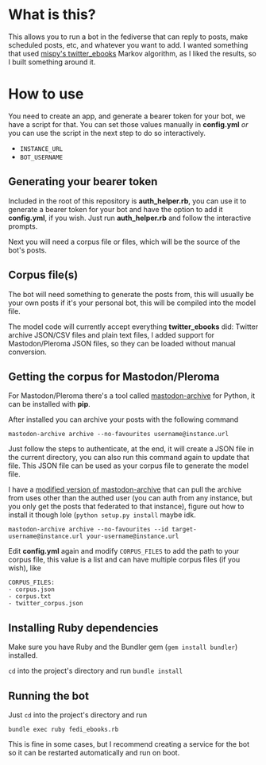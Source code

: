 # What is this?

This allows you to run a bot in the fediverse that can reply to posts, make scheduled posts, etc, and whatever you want to add.
I wanted something that used [mispy's twitter_ebooks](https://github.com/mispy/twitter_ebooks) Markov algorithm, as I liked the results, so I built something around it.


# How to use

You need to create an app, and generate a bearer token for your bot, we have a script for that. You can set those values manually in **config.yml** *or* you can use the script in the next step to do so interactively. 

* `INSTANCE_URL`
* `BOT_USERNAME`

## Generating your bearer token

Included in the root of this repository is **auth_helper.rb**, you can use it to generate a bearer token for your bot and have the option to add it **config.yml**, if you wish. Just run **auth_helper.rb** and follow the interactive prompts.

Next you will need a corpus file or files, which will be the source of the bot's posts.

## Corpus file(s)

The bot will need something to generate the posts from, this will usually be your own posts if it's your personal bot, this will be compiled into the model file.

The model code will currently accept everything **twitter_ebooks** did: Twitter archive JSON/CSV files and plain text files, I added support for Mastodon/Pleroma JSON files, so they can be loaded without manual conversion.

## Getting the corpus for Mastodon/Pleroma

For Mastodon/Pleroma there's a tool called [mastodon-archive](https://pypi.org/project/mastodon-archive/) for Python, it can be installed with **pip**.

After installed you can archive your posts with the following command

`mastodon-archive archive --no-favourites username@instance.url`

Just follow the steps to authenticate, at the end, it will create a JSON file in the current directory, you can also run this command again to update that file. This JSON file can be used as your corpus file to generate the model file.

I have a [modified version of mastodon-archive](https://github.com/animeavi/mastodon-backup) that can pull the archive from uses other than the authed user (you can auth from any instance, but you only get the posts that federated to that instance), figure out how to install it though lole (`python setup.py install` maybe idk.

`mastodon-archive archive --no-favourites --id target-username@instance.url your-username@instance.url`

Edit **config.yml** again and modify `CORPUS_FILES` to add the path to your corpus file, this value is a list and can have multiple corpus files (if you wish), like

```
CORPUS_FILES:
- corpus.json
- corpus.txt
- twitter_corpus.json
```

## Installing Ruby dependencies

Make sure you have Ruby and the Bundler gem (`gem install bundler`) installed.

`cd` into the project's directory and run `bundle install`

## Running the bot

Just `cd` into the project's directory and run

`bundle exec ruby fedi_ebooks.rb`

This is fine in some cases, but I recommend creating a service for the bot so it can be restarted automatically and run on boot.

